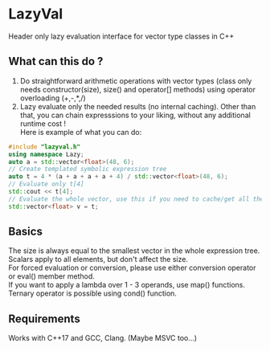 # LazyVal
Header only lazy evaluation interface for vector type classes in C++
## What can this do ?
1) Do straightforward arithmetic operations with vector types (class only needs constructor(size), size() and operator[] methods) using operator overloading (+,-,*,/)  
2) Lazy evaluate only the needed results (no internal caching). Other than that, you can chain expresssions to your liking, without any additional runtime cost !  
Here is example of what you can do:  
```cpp
#include "lazyval.h"
using namespace Lazy;
auto a = std::vector<float>(48, 6);
// Create templated symbolic expression tree
auto t = 4 * (a + a + a + a + 4) / std::vector<float>(48, 6);
// Evaluate only t[4]
std::cout << t[4];
// Evaluate the whole vector, use this if you need to cache/get all the results.
std::vector<float> v = t;
```
## Basics
The size is always equal to the smallest vector in the whole expression tree. Scalars apply to all elements, but don't affect the size.  
For forced evaluation or conversion, please use either conversion operator or eval<T>() member method.  
If you want to apply a lambda over 1 - 3 operands, use map() functions.  
Ternary operator is possible using cond() function.  
## Requirements
Works with C++17 and GCC, Clang. (Maybe MSVC too...)  
